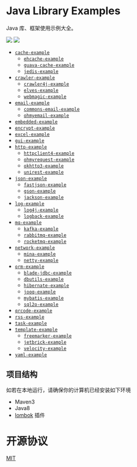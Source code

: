 # Java Library Examples

Java 库、框架使用示例大全。

[![](https://img.shields.io/travis/biezhi/java-library-examples.svg)](https://travis-ci.org/biezhi/java-library-examples)
[![](https://img.shields.io/badge/license-MIT-FF0080.svg)](https://github.com/biezhi/java-library-examples/blob/master/LICENSE)

- [`cache-example`](https://github.com/biezhi/java-library-examples/tree/master/cache-example)
    - [`ehcache-example`](https://github.com/biezhi/java-library-examples/blob/master/cache-example/ehcache-example)
    - [`guava-cache-example`](https://github.com/biezhi/java-library-examples/blob/master/cache-example/guava-cache-example)
    - [`jedis-example`](https://github.com/biezhi/java-library-examples/blob/master/cache-example/jedis-example)
- [`crawler-example`](https://github.com/biezhi/java-library-examples/blob/master/crawler-example)
    - [`crawler4j-example`](https://github.com/biezhi/java-library-examples/blob/master/crawler-example/crawler4j-example)
    - [`elves-example`](https://github.com/biezhi/java-library-examples/blob/master/crawler-example/elves-example)
    - [`webmagic-example`](https://github.com/biezhi/java-library-examples/blob/master/crawler-example/webmagic-example)
- [`email-example`](https://github.com/biezhi/java-library-examples/tree/master/email-example)
    - [`commons-email-example`](https://github.com/biezhi/java-library-examples/blob/master/email-example/commons-email-example)
    - [`ohmyemail-example`](https://github.com/biezhi/java-library-examples/blob/master/email-example/ohmyemail-example)
- [`embedded-example`](https://github.com/biezhi/java-library-examples/blob/master/embedded-example)
- [`encrypt-example`](https://github.com/biezhi/java-library-examples/blob/master/encrypt-example)
- [`excel-example`](https://github.com/biezhi/java-library-examples/blob/master/excel-example)
- [`gui-example`](https://github.com/biezhi/java-library-examples/blob/master/gui-example)
- [`http-example`](https://github.com/biezhi/java-library-examples/blob/master/http-example)
    - [`httpclient4-example`](https://github.com/biezhi/java-library-examples/blob/master/http-example/httpclient4-example)
    - [`ohmyrequest-example`](https://github.com/biezhi/java-library-examples/blob/master/http-example/ohmyrequest-example)
    - [`okhttp3-example`](https://github.com/biezhi/java-library-examples/blob/master/http-example/okhttp3-example)
    - [`unirest-example`](https://github.com/biezhi/java-library-examples/blob/master/http-example/unirest-example)
- [`json-example`](https://github.com/biezhi/java-library-examples/blob/master/json-example)
    - [`fastjson-example`](https://github.com/biezhi/java-library-examples/blob/master/json-example/fastjson-example)
    - [`gson-example`](https://github.com/biezhi/java-library-examples/blob/master/json-example/gson-example)
    - [`jackson-example`](https://github.com/biezhi/java-library-examples/blob/master/json-example/jackson-example)
- [`log-example`](https://github.com/biezhi/java-library-examples/blob/master/log-example)
    - [`log4j-example`](https://github.com/biezhi/java-library-examples/blob/master/log-example/log4j-example)
    - [`logback-example`](https://github.com/biezhi/java-library-examples/blob/master/log-example/logback-example)
- [`mq-example`](https://github.com/biezhi/java-library-examples/blob/master/mq-example)
    - [`kafka-example`](https://github.com/biezhi/java-library-examples/blob/master/mq-example/kafka-example)
    - [`rabbitmq-example`](https://github.com/biezhi/java-library-examples/blob/master/mq-example/rabbitmq-example)
    - [`rocketmq-example`](https://github.com/biezhi/java-library-examples/blob/master/mq-example/rocketmq-example)
- [`network-example`](https://github.com/biezhi/java-library-examples/blob/master/network-example)
    - [`mina-example`](https://github.com/biezhi/java-library-examples/blob/master/network-example/mina-example)
    - [`netty-example`](https://github.com/biezhi/java-library-examples/blob/master/network-example/netty-example)
- [`orm-example`](https://github.com/biezhi/java-library-examples/blob/master/orm-example)
    - [`blade-jdbc-example`](https://github.com/biezhi/java-library-examples/blob/master/orm-example/blade-jdbc-example)
    - [`dbutils-example`](https://github.com/biezhi/java-library-examples/blob/master/orm-example/dbutils-example)
    - [`hibernate-example`](https://github.com/biezhi/java-library-examples/blob/master/orm-example/hibernate-example)
    - [`jooq-example`](https://github.com/biezhi/java-library-examples/blob/master/orm-example/jooq-example)
    - [`mybatis-example`](https://github.com/biezhi/java-library-examples/blob/master/orm-example/mybatis-example)
    - [`sql2o-example`](https://github.com/biezhi/java-library-examples/blob/master/orm-example/sql2o-example)
- [`qrcode-example`](https://github.com/biezhi/java-library-examples/blob/master/qrcode-example)
- [`rss-example`](https://github.com/biezhi/java-library-examples/blob/master/rss-example)
- [`task-example`](https://github.com/biezhi/java-library-examples/blob/master/task-example)
- [`template-example`](https://github.com/biezhi/java-library-examples/blob/master/template-example)
    - [`freemarker-example`](https://github.com/biezhi/java-library-examples/blob/master/template-example/freemarker-example)
    - [`jetbrick-example`](https://github.com/biezhi/java-library-examples/blob/master/template-example/jetbrick-example)
    - [`velocity-example`](https://github.com/biezhi/java-library-examples/blob/master/template-example/velocity-example)
- [`yaml-example`](https://github.com/biezhi/java-library-examples/blob/master/yaml-example)

## 项目结构

如若在本地运行，请确保你的计算机已经安装如下环境

- Maven3
- Java8
- [lombok](https://projectlombok.org/) 插件

# 开源协议

[MIT](https://github.com/biezhi/java-library-examples/blob/master/LICENSE)